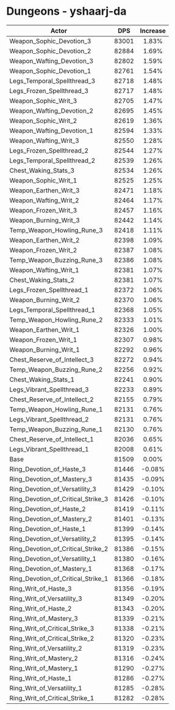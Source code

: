 # Dungeons - yshaarj-da
| Actor | DPS | Increase |
|---|:---:|:---:|
|Weapon_Sophic_Devotion_3|83001|1.83%|
|Weapon_Sophic_Devotion_2|82884|1.69%|
|Weapon_Wafting_Devotion_3|82802|1.59%|
|Weapon_Sophic_Devotion_1|82761|1.54%|
|Legs_Temporal_Spellthread_3|82718|1.48%|
|Legs_Frozen_Spellthread_3|82717|1.48%|
|Weapon_Sophic_Writ_3|82705|1.47%|
|Weapon_Wafting_Devotion_2|82695|1.45%|
|Weapon_Sophic_Writ_2|82619|1.36%|
|Weapon_Wafting_Devotion_1|82594|1.33%|
|Weapon_Wafting_Writ_3|82550|1.28%|
|Legs_Frozen_Spellthread_2|82544|1.27%|
|Legs_Temporal_Spellthread_2|82539|1.26%|
|Chest_Waking_Stats_3|82534|1.26%|
|Weapon_Sophic_Writ_1|82525|1.25%|
|Weapon_Earthen_Writ_3|82471|1.18%|
|Weapon_Wafting_Writ_2|82464|1.17%|
|Weapon_Frozen_Writ_3|82457|1.16%|
|Weapon_Burning_Writ_3|82442|1.14%|
|Temp_Weapon_Howling_Rune_3|82418|1.11%|
|Weapon_Earthen_Writ_2|82398|1.09%|
|Weapon_Frozen_Writ_2|82387|1.08%|
|Temp_Weapon_Buzzing_Rune_3|82386|1.08%|
|Weapon_Wafting_Writ_1|82381|1.07%|
|Chest_Waking_Stats_2|82381|1.07%|
|Legs_Frozen_Spellthread_1|82372|1.06%|
|Weapon_Burning_Writ_2|82370|1.06%|
|Legs_Temporal_Spellthread_1|82368|1.05%|
|Temp_Weapon_Howling_Rune_2|82333|1.01%|
|Weapon_Earthen_Writ_1|82326|1.00%|
|Weapon_Frozen_Writ_1|82307|0.98%|
|Weapon_Burning_Writ_1|82292|0.96%|
|Chest_Reserve_of_Intellect_3|82272|0.94%|
|Temp_Weapon_Buzzing_Rune_2|82256|0.92%|
|Chest_Waking_Stats_1|82241|0.90%|
|Legs_Vibrant_Spellthread_3|82233|0.89%|
|Chest_Reserve_of_Intellect_2|82155|0.79%|
|Temp_Weapon_Howling_Rune_1|82131|0.76%|
|Legs_Vibrant_Spellthread_2|82131|0.76%|
|Temp_Weapon_Buzzing_Rune_1|82130|0.76%|
|Chest_Reserve_of_Intellect_1|82036|0.65%|
|Legs_Vibrant_Spellthread_1|82008|0.61%|
|Base|81509|0.00%|
|Ring_Devotion_of_Haste_3|81446|-0.08%|
|Ring_Devotion_of_Mastery_3|81435|-0.09%|
|Ring_Devotion_of_Versatility_3|81429|-0.10%|
|Ring_Devotion_of_Critical_Strike_3|81426|-0.10%|
|Ring_Devotion_of_Haste_2|81419|-0.11%|
|Ring_Devotion_of_Mastery_2|81401|-0.13%|
|Ring_Devotion_of_Haste_1|81399|-0.14%|
|Ring_Devotion_of_Versatility_2|81395|-0.14%|
|Ring_Devotion_of_Critical_Strike_2|81386|-0.15%|
|Ring_Devotion_of_Versatility_1|81380|-0.16%|
|Ring_Devotion_of_Mastery_1|81368|-0.17%|
|Ring_Devotion_of_Critical_Strike_1|81366|-0.18%|
|Ring_Writ_of_Haste_3|81356|-0.19%|
|Ring_Writ_of_Versatility_3|81349|-0.20%|
|Ring_Writ_of_Haste_2|81343|-0.20%|
|Ring_Writ_of_Mastery_3|81339|-0.21%|
|Ring_Writ_of_Critical_Strike_3|81338|-0.21%|
|Ring_Writ_of_Critical_Strike_2|81320|-0.23%|
|Ring_Writ_of_Versatility_2|81319|-0.23%|
|Ring_Writ_of_Mastery_2|81316|-0.24%|
|Ring_Writ_of_Mastery_1|81290|-0.27%|
|Ring_Writ_of_Haste_1|81286|-0.27%|
|Ring_Writ_of_Versatility_1|81285|-0.28%|
|Ring_Writ_of_Critical_Strike_1|81282|-0.28%|
